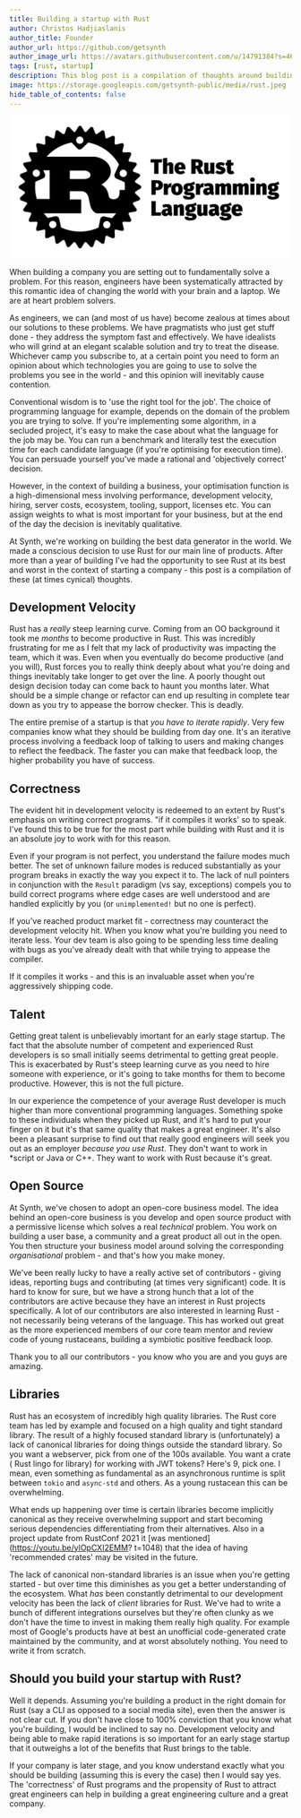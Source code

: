 ```yaml
---
title: Building a startup with Rust
author: Christos Hadjiaslanis
author_title: Founder
author_url: https://github.com/getsynth
author_image_url: https://avatars.githubusercontent.com/u/14791384?s=460&v=4
tags: [rust, startup]
description: This blog post is a compilation of thoughts around building a company with Rust
image: https://storage.googleapis.com/getsynth-public/media/rust.jpeg
hide_table_of_contents: false
---
```


![Rust](media/rust.jpeg)

When building a company you are setting out to fundamentally solve a problem.
For this reason, engineers have been systematically attracted by this romantic
idea of changing the world with your brain and a laptop. We are at heart problem
solvers.

As engineers, we can (and most of us have) become zealous at times about our
solutions to these problems. We have pragmatists who just get stuff done - they
address the symptom fast and effectively. We have idealists who will grind at an
elegant scalable solution and try to treat the disease. Whichever camp you
subscribe to, at a certain point you need to form an opinion about which
technologies you are going to use to solve the problems you see in the world -
and this opinion will inevitably cause contention.

Conventional wisdom is to 'use the right tool for the job'. The choice of
programming language for example, depends on the domain of the problem you are
trying to solve. If you're implementing some algorithm, in a secluded project,
it's easy to make the case about what the language for the job may be. You can
run a benchmark and literally test the execution time for each candidate
language (if you're optimising for execution time). You can persuade yourself
you've made a rational and 'objectively correct' decision.

However, in the context of building a business, your optimisation function is a
high-dimensional mess involving performance, development velocity, hiring,
server costs, ecosystem, tooling, support, licenses etc. You can assign weights
to what is most important for your business, but at the end of the day the
decision is inevitably qualitative.

At Synth, we're working on building the best data generator in the world. We
made a conscious decision to use Rust for our main line of products. After more
than a year of building I've had the opportunity to see Rust at its best and
worst in the context of starting a company - this post is a compilation of
these (at times cynical) thoughts.

## Development Velocity

Rust has a *really* steep learning curve. Coming from an OO background it took
me *months* to become productive in Rust. This was incredibly frustrating for me
as I felt that my lack of productivity was impacting the team, which it was.
Even when you eventually do become productive (and you will), Rust forces you to
really think deeply about what you're doing and things inevitably take longer to
get over the line. A poorly thought out design decision today can come back to
haunt you months later. What should be a simple change or refactor can end up
resulting in complete tear down as you try to appease the borrow checker. This
is deadly.

The entire premise of a startup is that *you have to iterate rapidly*. Very few
companies know what they should be building from day one. It's an iterative
process involving a feedback loop of talking to users and making changes to
reflect the feedback. The faster you can make that feedback loop, the higher
probability you have of success.

## Correctness

The evident hit in development velocity is redeemed to an extent by Rust's
emphasis on writing correct programs. "if it compiles it works' so to speak.
I've found this to be true for the most part while building with Rust and it is
an absolute joy to work with for this reason.

Even if your program is not perfect, you understand the failure modes much
better. The set of unknown failure modes is reduced substantially as your
program breaks in exactly the way you expect it to. The lack of null pointers in
conjunction with the `Result` paradigm (vs say, exceptions) compels you to build
correct programs where edge cases are well understood and are handled explicitly
by you (or `unimplemented!` but no one is perfect).

If you've reached product market fit - correctness may counteract the
development velocity hit. When you know what you're building you need to iterate
less. Your dev team is also going to be spending less time dealing with bugs as
you've already dealt with that while trying to appease the compiler.

If it compiles it works - and this is an invaluable asset when you're
aggressively shipping code.

## Talent

Getting great talent is unbelievably imortant for an early stage startup. The
fact that the absolute number of competent and experienced Rust developers is so
small initially seems detrimental to getting great people. This is exacerbated
by Rust's steep learning curve as you need to hire someone with experience, or
it's going to take months for them to become productive. However, this is not
the full picture.

In our experience the competence of your average Rust developer is much higher
than more conventional programming languages. Something spoke to these
individuals when they picked up Rust, and it's hard to put your finger on it but
it's that same quality that makes a great engineer. It's also been a pleasant
surprise to find out that really good engineers will seek you out as an
employer *because you use Rust*. They don't want to work in *script or Java or
C++. They want to work with Rust because it's great.

## Open Source

At Synth, we've chosen to adopt an open-core business model. The idea behind an
open-core business is you develop and open source product with a permissive
license which solves a real *technical* problem. You work on building a user
base, a community and a great product all out in the open. You then structure
your business model around solving the corresponding *organisational* problem -
and that's how you make money.

We've been really lucky to have a really active set of contributors - giving
ideas, reporting bugs and contributing (at times very significant) code. It is
hard to know for sure, but we have a strong hunch that a lot of the contributors
are active because they have an interest in Rust projects specifically. A lot of
our contributors are also interested in learning Rust - not necessarily being
veterans of the language. This has worked out great as the more experienced
members of our core team mentor and review code of young rustaceans, building a
symbiotic positive feedback loop.

Thank you to all our contributors - you know who you are and you guys are
amazing.

## Libraries

Rust has an ecosystem of incredibly high quality libraries. The Rust core team
has led by example and focused on a high quality and tight standard
library. The result of a highly focused standard library is (unfortunately) a
lack of canonical libraries for doing things outside the standard library. So
you want a webserver, pick from one of the 100s available. You want a crate (
Rust lingo for library) for working with JWT tokens? Here's 9, pick one. I mean,
even something as fundamental as an asynchronous runtime is split
between `tokio` and `async-std` and others. As a young rustacean this can 
be overwhelming.

What ends up happening over time is certain libraries become implicitly
canonical as they receive overwhelming support and start becoming serious
dependencies differentiating from their alternatives. Also in a project 
update from  RustConf 2021 it [was mentioned](https://youtu.be/ylOpCXI2EMM?
t=1048) that the idea of having 'recommended crates' may be visited in the 
future. 

The lack of canonical non-standard libraries is an issue when you're getting
started - but over time this diminishes as you get a better understanding of the
ecosystem. What *has* been constantly detrimental to our development velocity
has been the lack of *client* libraries for Rust. We've had to write a
bunch of different integrations ourselves but they're often clunky as we 
don't  have the time to invest in making them really high quality. For 
example most of Google's products have at best an unofficial code-generated 
crate maintained by the community, and at worst absolutely nothing. You 
need to write it from scratch.

## Should you build your startup with Rust?

Well it depends. Assuming you're building a product in the right domain for
Rust (say a CLI as opposed to a social media site), even then the answer is not
clear cut. If you don't have close to 100% conviction that you know what you're
building, I would be inclined to say no. Development velocity and being able to
make rapid iterations is so important for an early stage startup that it
outweighs a lot of the benefits that Rust brings to the table.

If your company is later stage, and you know understand exactly what you should
be building (assuming this is every the case) then I would say yes. The 
'correctness' of Rust programs and the propensity of Rust to attract great
engineers can help in building a great engineering culture and a great company. 
